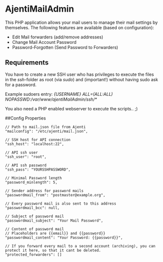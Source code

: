 # AjentiMailAdmin
This PHP application allows your mail users to manage
their mail settings by themselves. The following features are available (based on configuration):

- Edit Mail forwarders (add/remove addresses)
- Change Mail Account Password
- Password-Forgotten (Send Password to Forwarders)

## Requirements
You have to create a new SSH user who has privileges to execute
the files in the _ssh_-folder as root (via _sudo_) and (important!)
without having sudo ask for a password.

Example sudoers entry: _{USERNAME} ALL=(ALL:ALL) NOPASSWD:/var/www/ajentiMailAdmin/ssh/*_


You also need a PHP enabled webserver to execute the scripts.. ;)

##Config Properties
```
// Path to mail.json file from Ajenti
"mailconfig": "/etc/ajenti/mail.json",

// SSH host for API connection
"ssh_host": "localhost:22",

// API ssh user
"ssh_user": "root",

// API ssh password
"ssh_pass": "YOURSSHPASSWORD",

// Minimal Password length
"password_minlength": 5,

// Sender address for password mails
"passwordmail_from": "postmaster@example.org",

// Every password mail is also sent to this address
"passwordmail_bcc": null,

// Subject of password mail
"passwordmail_subject": "Your Mail Password",

// Content of password mail
// Placeholders are {{email}} and {{password}}
"passwordmail_content": "Your Password: {{password}}",

// If you forward every mail to a second account (archiving), you can protect it here, so that it cant be deleted.
"protected_forwarders": []
```
